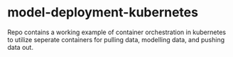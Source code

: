 # model-deployment-kubernetes
Repo contains a working example of container orchestration in kubernetes to utilize seperate containers for pulling data, modelling data, and pushing data out.
